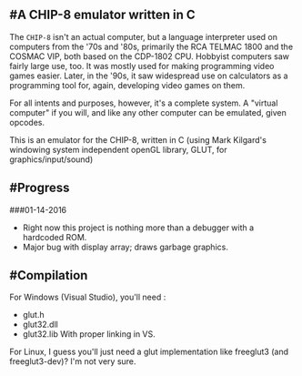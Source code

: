 #A CHIP-8 emulator written in C
--------------------------------
The `CHIP-8` isn't an actual computer, but a language interpreter used on computers from the '70s and '80s, primarily the RCA TELMAC 1800 and the COSMAC VIP, both based on the CDP-1802 CPU. Hobbyist computers saw fairly large use, too. It was mostly used for making programming video games easier. Later, in the '90s, it saw widespread use on calculators as a programming tool for, again, developing video games on them.

For all intents and purposes, however, it's a complete system. A "virtual computer" if you will, and like any other computer can be emulated, given opcodes.

This is an emulator for the CHIP-8, written in C (using Mark Kilgard's windowing system independent openGL library, GLUT, for graphics/input/sound)

#Progress
---------

###01-14-2016
* Right now this project is nothing more than a debugger with a hardcoded ROM.
* Major bug with display array; draws garbage graphics.


#Compilation
------------
For Windows (Visual Studio), you'll need :
* glut.h
* glut32.dll
* glut32.lib
With proper linking in VS.

For Linux, I guess you'll just need a glut implementation like freeglut3 (and freeglut3-dev)? I'm not very sure.
